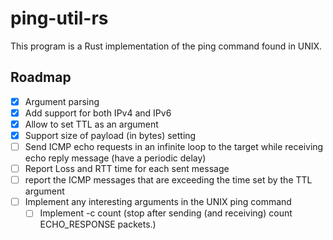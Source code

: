 # ping-util-rs

This program is a Rust implementation of the ping command found in UNIX.

## Roadmap

- [x] Argument parsing
- [x] Add support for both IPv4 and IPv6
- [x] Allow to set TTL as an argument
- [x] Support size of payload (in bytes) setting 
- [ ] Send ICMP echo requests in an infinite loop to the target while receiving echo reply message (have a periodic delay)
- [ ] Report Loss and RTT time for each sent message
- [ ] report the ICMP messages that are exceeding the time set by the TTL argument
- [ ] Implement any interesting arguments in the UNIX ping command
    - [ ] Implement -c count (stop after sending (and receiving) count ECHO_RESPONSE packets.)
